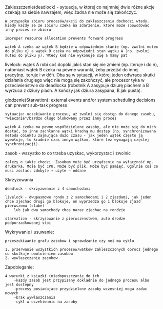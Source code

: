 Zakleszczenie(deadlock) - sytuacja, w której co najmniej dwie różne akcje czekają na siebie nawzajem, więc żadna nie może się zakończyć.

	W przypadku zbioru procesów/akcji do zakleszczenia dochodzi wtedy, kiedy każdy ze ze zbioru czeka na zdarzenie, ktore moze spowodowac inny proces ze zbioru

	improper resource allocation prevents forward progress

	wątek A czeka aż wątek B będzie w odpowiednim stanie (np. zwolni mutex do pliku x) a wątek B czeka na odpowiedni stan wątku A (np. zwolni mutex do pliku y). Wtedy kod nie wykonuje się a mamy pat
	
livelock: wątek A robi coś dopóki jakiś stan się nie zmieni (np. iteruje i do n), natomiast wątek B czeka na pewne warunki, żeby przejść do innej pracy(np. iteruje i w dół). Oba są w sytuacji, w której jeden odwraca skutki działania drugiego więc nie mogą się zakończyć, ale procesor tyka w przeciwieństwie do deadlocka (robotnik A zasypuje dziurę piachem a B wyrzuca z dziury piach. A kończy jak dziura zasypana, B jak pusta).

glodzenie(Starvation): external events and/or system scheduling decisions can prevent sub-task progress

	sytuacja: oczekiwanie procesu, aż zwolni się dostęp do danego zasobu, "wiecznie"/bardzo długo blokowany przez inny proces

	wątek A czeka na pewne współdzielone zasoby, ale nie może się do nich dostać, bo inne zachłanne wątki kradną mu dostęp (np. synchronizowana metoda obiektu zajmująca dużo czasu - jak jeden wątek często ją wywołuje, to kradnie czas innym wątkom, które też wymagają częstej synchronizacji).



zasob - wszystko to co trzeba uzyskac, wykorzystac i zwolnic 

	zależy o jakie chodzi. Zasobem może być urządzenie na wyłączność np. drukarka. Może być CPU. Może być plik. Może być pamięć. Ogólnie coś co musi zostać: zdobyte → użyte → oddane

Skrzyzowania

	deadlock - skrzyzowanie z 4 samochodami

	livelock - dwupasmowe rondo z 2 samochodami i 2 zjazdami, jak jeden chce zjechac drugi go blokuje, on wyprzedza go i blokuje zjazd pierwszemu (slabe)
		lub jak dwa samochody chca naraz zjechac na rondzie

	starvation - skrzyzowanie z pierwszenstwem, auto drodze podporzadkowanej stoi 

Wykrywanie i usuwanie:

	przeszukiwanie grafu zasobow i sprawdzanie czy nei ma cyklu

	1. przerwanie wszystkich procesow/watkow zakleszczonych oprocz jednego co skutkuje uwolnieniem zasobow
	2. wywlaszczanie zasobow

Zapobieganie:

	4 warunki z ksiazki (niedopuszczanie do ich 
		-kazdy zasob jest przypisany dokladnie do jednego procesu albo jest dostepny
		-procesy posiadajace przydzielone zasoby wczesniej moga zadac nowych
		-brak wywlaszczania
		-cykl w oczekiwaniu na zasoby
